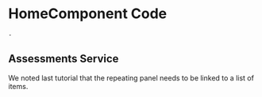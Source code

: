 # HomeComponent Code

```{topic} In this tutorial you will:
- 
```

## Assessments Service

We noted last tutorial that the repeating panel needs to be linked to a list of items.